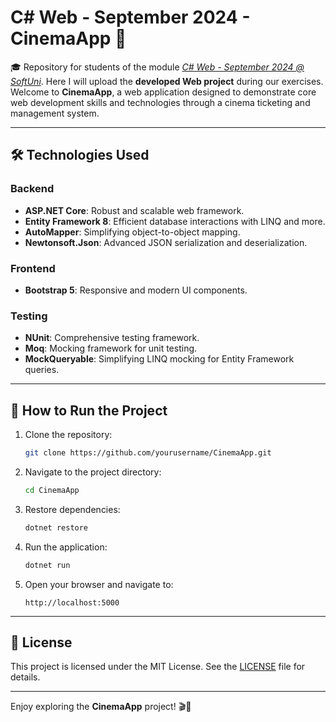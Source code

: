 # C# Web - September 2024 - CinemaApp 🎥
🎓 Repository for students of the module [*C# Web - September 2024 @ SoftUni*](https://softuni.bg/modules/108/csharp-web-september-2024/1496). Here I will upload the **developed Web project** during our exercises. Welcome to **CinemaApp**, a web application designed to demonstrate core web development skills and technologies through a cinema ticketing and management system.

---

## 🛠️ Technologies Used

### Backend
- **ASP.NET Core**: Robust and scalable web framework.
- **Entity Framework 8**: Efficient database interactions with LINQ and more.
- **AutoMapper**: Simplifying object-to-object mapping.
- **Newtonsoft.Json**: Advanced JSON serialization and deserialization.

### Frontend
- **Bootstrap 5**: Responsive and modern UI components.

### Testing
- **NUnit**: Comprehensive testing framework.
- **Moq**: Mocking framework for unit testing.
- **MockQueryable**: Simplifying LINQ mocking for Entity Framework queries.

---

## 🚀 How to Run the Project

1. Clone the repository:
   ```bash
   git clone https://github.com/yourusername/CinemaApp.git
   ```

2. Navigate to the project directory:
   ```bash
   cd CinemaApp
   ```

3. Restore dependencies:
   ```bash
   dotnet restore
   ```

4. Run the application:
   ```bash
   dotnet run
   ```

5. Open your browser and navigate to:
   ```
   http://localhost:5000
   ```

---

## 📜 License

This project is licensed under the MIT License. See the [LICENSE](LICENSE) file for details.

---

Enjoy exploring the **CinemaApp** project! 🎬🍿

